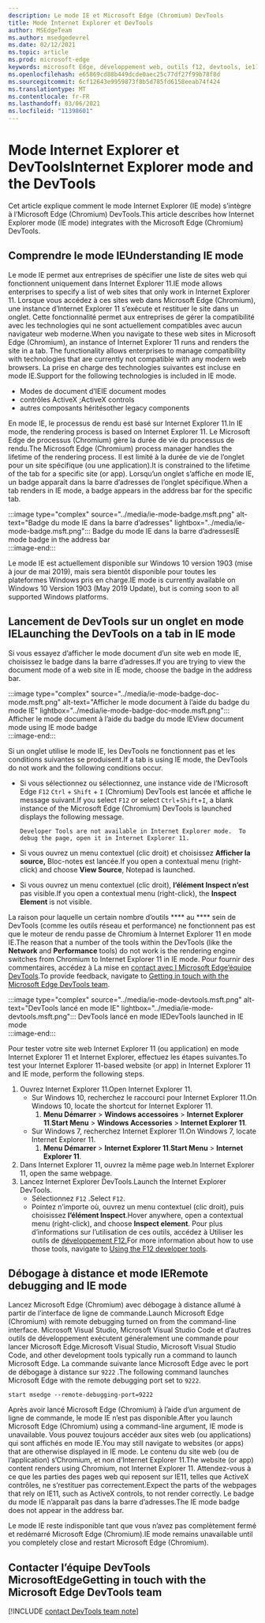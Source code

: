 ```yaml
---
description: Le mode IE et Microsoft Edge (Chromium) DevTools
title: Mode Internet Explorer et DevTools
author: MSEdgeTeam
ms.author: msedgedevrel
ms.date: 02/12/2021
ms.topic: article
ms.prod: microsoft-edge
keywords: microsoft Edge, développement web, outils f12, devtools, ie11, internet explorer 11, mode ie
ms.openlocfilehash: e65869cd88b449dcde0aec25c77df27f99b78f8d
ms.sourcegitcommit: 6cf12643e9959873f8b5d785fd6158eeab74f424
ms.translationtype: MT
ms.contentlocale: fr-FR
ms.lasthandoff: 03/06/2021
ms.locfileid: "11398601"
---
```

# <a name="internet-explorer-mode-and-the-devtools"></a><span data-ttu-id="a5900-104">Mode Internet Explorer et DevTools</span><span class="sxs-lookup"><span data-stu-id="a5900-104">Internet Explorer mode and the DevTools</span></span>  

<span data-ttu-id="a5900-105">Cet article explique comment le mode Internet Explorer \(IE mode\) s’intègre à l’Microsoft Edge \(Chromium\) DevTools.</span><span class="sxs-lookup"><span data-stu-id="a5900-105">This article describes how Internet Explorer mode \(IE mode\) integrates with the Microsoft Edge \(Chromium\) DevTools.</span></span>  

## <a name="understanding-ie-mode"></a><span data-ttu-id="a5900-106">Comprendre le mode IE</span><span class="sxs-lookup"><span data-stu-id="a5900-106">Understanding IE mode</span></span>  

<span data-ttu-id="a5900-107">Le mode IE permet aux entreprises de spécifier une liste de sites web qui fonctionnent uniquement dans Internet Explorer 11.</span><span class="sxs-lookup"><span data-stu-id="a5900-107">IE mode allows enterprises to specify a list of web sites that only work in Internet Explorer 11.</span></span>  <span data-ttu-id="a5900-108">Lorsque vous accédez à ces sites web dans Microsoft Edge \(Chromium\), une instance d’Internet Explorer 11 s’exécute et restituer le site dans un onglet.  Cette fonctionnalité permet aux entreprises de gérer la compatibilité avec les technologies qui ne sont actuellement compatibles avec aucun navigateur web moderne.</span><span class="sxs-lookup"><span data-stu-id="a5900-108">When you navigate to these web sites in Microsoft Edge \(Chromium\), an instance of Internet Explorer 11 runs and renders the site in a tab.  The functionality allows enterprises to manage compatibility with technologies that are currently not compatible with any modern web browsers.</span></span>  <span data-ttu-id="a5900-109">La prise en charge des technologies suivantes est incluse en mode IE.</span><span class="sxs-lookup"><span data-stu-id="a5900-109">Support for the following technologies is included in IE mode.</span></span>  

*   <span data-ttu-id="a5900-110">Modes de document d’IE</span><span class="sxs-lookup"><span data-stu-id="a5900-110">IE document modes</span></span>  
*   <span data-ttu-id="a5900-111">contrôles ActiveX ;</span><span class="sxs-lookup"><span data-stu-id="a5900-111">ActiveX controls</span></span>  
*   <span data-ttu-id="a5900-112">autres composants hérités</span><span class="sxs-lookup"><span data-stu-id="a5900-112">other legacy components</span></span>  

<span data-ttu-id="a5900-113">En mode IE, le processus de rendu est basé sur Internet Explorer 11.</span><span class="sxs-lookup"><span data-stu-id="a5900-113">In IE mode, the rendering process is based on Internet Explorer 11.</span></span>  <span data-ttu-id="a5900-114">Le Microsoft Edge de processus \(Chromium\) gère la durée de vie du processus de rendu.</span><span class="sxs-lookup"><span data-stu-id="a5900-114">The Microsoft Edge \(Chromium\) process manager handles the lifetime of the rendering process.</span></span>  <span data-ttu-id="a5900-115">Il est limité à la durée de vie de l’onglet pour un site spécifique \(ou une application\).</span><span class="sxs-lookup"><span data-stu-id="a5900-115">It is constrained to the lifetime of the tab for a specific site \(or app\).</span></span>  <span data-ttu-id="a5900-116">Lorsqu’un onglet s’affiche en mode IE, un badge apparaît dans la barre d’adresses de l’onglet spécifique.</span><span class="sxs-lookup"><span data-stu-id="a5900-116">When a tab renders in IE mode, a badge appears in the address bar for the specific tab.</span></span>  

:::image type="complex" source="../media/ie-mode-badge.msft.png" alt-text="Badge du mode IE dans la barre d’adresses" lightbox="../media/ie-mode-badge.msft.png":::
   <span data-ttu-id="a5900-118">Badge du mode IE dans la barre d’adresses</span><span class="sxs-lookup"><span data-stu-id="a5900-118">IE mode badge in the address bar</span></span>  
:::image-end:::  

<span data-ttu-id="a5900-119">Le mode IE est actuellement disponible sur Windows 10 version 1903 \(mise à jour de mai 2019\), mais sera bientôt disponible pour toutes les plateformes Windows pris en charge.</span><span class="sxs-lookup"><span data-stu-id="a5900-119">IE mode is currently available on Windows 10 Version 1903 \(May 2019 Update\), but is coming soon to all supported Windows platforms.</span></span>  

## <a name="launching-the-devtools-on-a-tab-in-ie-mode"></a><span data-ttu-id="a5900-120">Lancement de DevTools sur un onglet en mode IE</span><span class="sxs-lookup"><span data-stu-id="a5900-120">Launching the DevTools on a tab in IE mode</span></span>  

<span data-ttu-id="a5900-121">Si vous essayez d’afficher le mode document d’un site web en mode IE, choisissez le badge dans la barre d’adresses.</span><span class="sxs-lookup"><span data-stu-id="a5900-121">If you are trying to view the document mode of a web site in IE mode, choose the badge in the address bar.</span></span>  

:::image type="complex" source="../media/ie-mode-badge-doc-mode.msft.png" alt-text="Afficher le mode document à l’aide du badge du mode IE" lightbox="../media/ie-mode-badge-doc-mode.msft.png":::
   <span data-ttu-id="a5900-123">Afficher le mode document à l’aide du badge du mode IE</span><span class="sxs-lookup"><span data-stu-id="a5900-123">View document mode using IE mode badge</span></span>  
:::image-end:::  

<span data-ttu-id="a5900-124">Si un onglet utilise le mode IE, les DevTools ne fonctionnent pas et les conditions suivantes se produisent.</span><span class="sxs-lookup"><span data-stu-id="a5900-124">If a tab is using IE mode, the DevTools do not work and the following conditions occur.</span></span>

*   <span data-ttu-id="a5900-125">Si vous sélectionnez ou sélectionnez, une instance vide de l’Microsoft Edge `F12` `Ctrl` + `Shift` + `I` \(Chromium\) DevTools est lancée et affiche le message suivant.</span><span class="sxs-lookup"><span data-stu-id="a5900-125">If you select `F12` or select `Ctrl`+`Shift`+`I`, a blank instance of the Microsoft Edge \(Chromium\) DevTools is launched displays the following message.</span></span>  
    
    ```text
    Developer Tools are not available in Internet Explorer mode.  To debug the page, open it in Internet Explorer 11.
    ```  
    
*   <span data-ttu-id="a5900-126">Si vous ouvrez un menu contextuel \(clic droit\) et choisissez **Afficher la source,** Bloc-notes est lancée.</span><span class="sxs-lookup"><span data-stu-id="a5900-126">If you open a contextual menu \(right-click\) and choose **View Source**, Notepad is launched.</span></span>  
*   <span data-ttu-id="a5900-127">Si vous ouvrez un menu contextuel \(clic droit\), **l’élément Inspect n’est** pas visible.</span><span class="sxs-lookup"><span data-stu-id="a5900-127">If you open a contextual menu \(right-click\), the **Inspect Element** is not visible.</span></span>  

<span data-ttu-id="a5900-128">La raison pour laquelle un certain nombre d’outils \*\*\*\* au \*\*\*\* sein de DevTools \(comme les outils réseau et performance\) ne fonctionnent pas est que le moteur de rendu passe de Chromium à Internet Explorer 11 en mode IE.</span><span class="sxs-lookup"><span data-stu-id="a5900-128">The reason that a number of the tools within the DevTools \(like the **Network** and **Performance** tools\) do not work is the rendering engine switches from Chromium to Internet Explorer 11 in IE mode.</span></span>  <span data-ttu-id="a5900-129">Pour fournir des commentaires, accédez à La mise en [contact avec l Microsoft Edge’équipe DevTools](#getting-in-touch-with-the-microsoft-edge-devtools-team).</span><span class="sxs-lookup"><span data-stu-id="a5900-129">To provide feedback, navigate to [Getting in touch with the Microsoft Edge DevTools team](#getting-in-touch-with-the-microsoft-edge-devtools-team).</span></span>  

:::image type="complex" source="../media/ie-mode-devtools.msft.png" alt-text="DevTools lancé en mode IE" lightbox="../media/ie-mode-devtools.msft.png":::
   <span data-ttu-id="a5900-131">DevTools lancé en mode IE</span><span class="sxs-lookup"><span data-stu-id="a5900-131">DevTools launched in IE mode</span></span>  
:::image-end:::  

<span data-ttu-id="a5900-132">Pour tester votre site web Internet Explorer 11 \(ou application\) en mode Internet Explorer 11 et Internet Explorer, effectuez les étapes suivantes.</span><span class="sxs-lookup"><span data-stu-id="a5900-132">To test your Internet Explorer 11-based website \(or app\) in Internet Explorer 11 and IE mode, perform the following steps.</span></span>  

1.  <span data-ttu-id="a5900-133">Ouvrez Internet Explorer 11.</span><span class="sxs-lookup"><span data-stu-id="a5900-133">Open Internet Explorer 11.</span></span>  
    *   <span data-ttu-id="a5900-134">Sur Windows 10, recherchez le raccourci pour Internet Explorer 11.</span><span class="sxs-lookup"><span data-stu-id="a5900-134">On Windows 10, locate the shortcut for Internet Explorer 11.</span></span>
        1.  <span data-ttu-id="a5900-135">**Menu Démarrer**  >  **Windows accessoires**  >  **Internet Explorer 11**.</span><span class="sxs-lookup"><span data-stu-id="a5900-135">**Start Menu** > **Windows Accessories** > **Internet Explorer 11**.</span></span>  
    *   <span data-ttu-id="a5900-136">Sur Windows 7, recherchez Internet Explorer 11.</span><span class="sxs-lookup"><span data-stu-id="a5900-136">On Windows 7, locate Internet Explorer 11.</span></span>
        1.  <span data-ttu-id="a5900-137">**Menu Démarrer**  >  **Internet Explorer 11**.</span><span class="sxs-lookup"><span data-stu-id="a5900-137">**Start Menu** > **Internet Explorer 11**.</span></span>  
1.  <span data-ttu-id="a5900-138">Dans Internet Explorer 11, ouvrez la même page web.</span><span class="sxs-lookup"><span data-stu-id="a5900-138">In Internet Explorer 11, open the same webpage.</span></span>  
1.  <span data-ttu-id="a5900-139">Lancez Internet Explorer DevTools.</span><span class="sxs-lookup"><span data-stu-id="a5900-139">Launch the Internet Explorer DevTools.</span></span>  
    *   <span data-ttu-id="a5900-140">Sélectionnez `F12` .</span><span class="sxs-lookup"><span data-stu-id="a5900-140">Select `F12`.</span></span>  
    *   <span data-ttu-id="a5900-141">Pointez n’importe où, ouvrez un menu contextuel \(clic droit\), puis choisissez **l’élément Inspect**.</span><span class="sxs-lookup"><span data-stu-id="a5900-141">Hover anywhere, open a contextual menu \(right-click\), and choose **Inspect element**.</span></span>  <span data-ttu-id="a5900-142">Pour plus d’informations sur l’utilisation de ces outils, accédez à Utiliser les outils de [développement F12.][PreviousVersionsWindowsInternetExplorerDeveloperSamplesbg182326]</span><span class="sxs-lookup"><span data-stu-id="a5900-142">For more information about how to use those tools, navigate to [Using the F12 developer tools][PreviousVersionsWindowsInternetExplorerDeveloperSamplesbg182326].</span></span>  

## <a name="remote-debugging-and-ie-mode"></a><span data-ttu-id="a5900-143">Débogage à distance et mode IE</span><span class="sxs-lookup"><span data-stu-id="a5900-143">Remote debugging and IE mode</span></span>  

<span data-ttu-id="a5900-144">Lancez Microsoft Edge \(Chromium\) avec débogage à distance allumé à partir de l’interface de ligne de commande.</span><span class="sxs-lookup"><span data-stu-id="a5900-144">Launch Microsoft Edge \(Chromium\) with remote debugging turned on from the command-line interface.</span></span>  <span data-ttu-id="a5900-145">Microsoft Visual Studio, Microsoft Visual Studio Code et d’autres outils de développement exécutent généralement une commande pour lancer Microsoft Edge.</span><span class="sxs-lookup"><span data-stu-id="a5900-145">Microsoft Visual Studio, Microsoft Visual Studio Code, and other development tools typically run a command to launch Microsoft Edge.</span></span>  <span data-ttu-id="a5900-146">La commande suivante lance Microsoft Edge avec le port de débogage à distance sur `9222` .</span><span class="sxs-lookup"><span data-stu-id="a5900-146">The following command launches Microsoft Edge with the remote debugging port set to `9222`.</span></span>  

```shell
start msedge --remote-debugging-port=9222
```  

<span data-ttu-id="a5900-147">Après avoir lancé Microsoft Edge \(Chromium\) à l’aide d’un argument de ligne de commande, le mode IE n’est pas disponible.</span><span class="sxs-lookup"><span data-stu-id="a5900-147">After you launch Microsoft Edge \(Chromium\) using a command-line argument, IE mode is unavailable.</span></span>  <span data-ttu-id="a5900-148">Vous pouvez toujours accéder aux sites web \(ou applications\) qui sont affichés en mode IE.</span><span class="sxs-lookup"><span data-stu-id="a5900-148">You may still navigate to websites \(or apps\) that are otherwise displayed in IE mode.</span></span>  <span data-ttu-id="a5900-149">Le contenu du site web \(ou de l’application\) s’Chromium, et non d’Internet Explorer 11.</span><span class="sxs-lookup"><span data-stu-id="a5900-149">The website \(or app\) content renders using Chromium, not Internet Explorer 11.</span></span>  <span data-ttu-id="a5900-150">Attendez-vous à ce que les parties des pages web qui reposent sur IE11, telles que ActiveX contrôles, ne s’restituer pas correctement.</span><span class="sxs-lookup"><span data-stu-id="a5900-150">Expect the parts of the webpages that rely on IE11, such as ActiveX controls, to not render correctly.</span></span>  <span data-ttu-id="a5900-151">Le badge du mode IE n’apparaît pas dans la barre d’adresses.</span><span class="sxs-lookup"><span data-stu-id="a5900-151">The IE mode badge does not appear in the address bar.</span></span>  

<span data-ttu-id="a5900-152">Le mode IE reste indisponible tant que vous n’avez pas complètement fermé et redémarré Microsoft Edge \(Chromium\).</span><span class="sxs-lookup"><span data-stu-id="a5900-152">IE mode remains unavailable until you completely close and restart Microsoft Edge \(Chromium\).</span></span>  

## <a name="getting-in-touch-with-the-microsoft-edge-devtools-team"></a><span data-ttu-id="a5900-153">Contacter l’équipe DevTools MicrosoftEdge</span><span class="sxs-lookup"><span data-stu-id="a5900-153">Getting in touch with the Microsoft Edge DevTools team</span></span>  

[!INCLUDE [contact DevTools team note](../includes/contact-devtools-team-note.md)]  

<!-- links -->  

[PreviousVersionsWindowsInternetExplorerDeveloperSamplesbg182326]: /previous-versions/windows/internet-explorer/ie-developer/samples/bg182326(v%3dvs.85) "Utilisation des outils de développement F12 | Documents Microsoft"  
